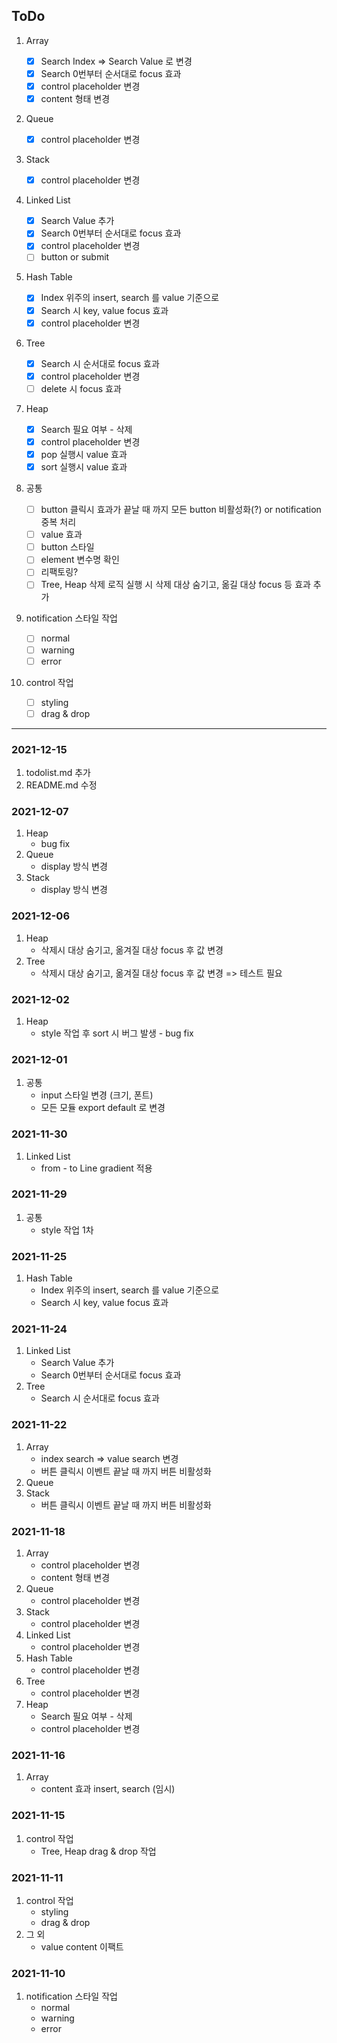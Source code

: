 ## ToDo

1. Array

   - [x] Search Index => Search Value 로 변경
   - [x] Search 0번부터 순서대로 focus 효과
   - [x] control placeholder 변경
   - [x] content 형태 변경

1. Queue

   - [x] control placeholder 변경

1. Stack

   - [x] control placeholder 변경

1. Linked List

   - [x] Search Value 추가
   - [x] Search 0번부터 순서대로 focus 효과
   - [x] control placeholder 변경
   - [ ] button or submit

1. Hash Table

   - [x] Index 위주의 insert, search 를 value 기준으로
   - [x] Search 시 key, value focus 효과
   - [x] control placeholder 변경

1. Tree

   - [x] Search 시 순서대로 focus 효과
   - [x] control placeholder 변경
   - [ ] delete 시 focus 효과

1. Heap

   - [x] Search 필요 여부 - 삭제
   - [x] control placeholder 변경
   - [x] pop 실행시 value 효과
   - [x] sort 실행시 value 효과

1. 공통

   - [ ] button 클릭시 효과가 끝날 때 까지 모든 button 비활성화(?) or notification 중복 처리
   - [ ] value 효과
   - [ ] button 스타일
   - [ ] element 변수명 확인
   - [ ] 리팩토링?
   - [ ] Tree, Heap 삭제 로직 실행 시 삭제 대상 숨기고, 옮길 대상 focus 등 효과 추가

1. notification 스타일 작업

   - [ ] normal
   - [ ] warning
   - [ ] error

1. control 작업
   - [ ] styling
   - [ ] drag & drop

<hr>

### 2021-12-15

1. todolist.md 추가
1. README.md 수정

### 2021-12-07

1. Heap
   - bug fix
2. Queue
   - display 방식 변경
3. Stack
   - display 방식 변경

### 2021-12-06

1. Heap
   - 삭제시 대상 숨기고, 옮겨질 대상 focus 후 값 변경
2. Tree
   - 삭제시 대상 숨기고, 옮겨질 대상 focus 후 값 변경 => 테스트 필요

### 2021-12-02

1. Heap
   - style 작업 후 sort 시 버그 발생 - bug fix

### 2021-12-01

1. 공통
   - input 스타일 변경 (크기, 폰트)
   - 모든 모듈 export default 로 변경

### 2021-11-30

1. Linked List
   - from - to Line gradient 적용

### 2021-11-29

1. 공통
   - style 작업 1차

### 2021-11-25

1. Hash Table
   - Index 위주의 insert, search 를 value 기준으로
   - Search 시 key, value focus 효과

### 2021-11-24

1. Linked List
   - Search Value 추가
   - Search 0번부터 순서대로 focus 효과
1. Tree
   - Search 시 순서대로 focus 효과

### 2021-11-22

1. Array
   - index search => value search 변경
   - 버튼 클릭시 이벤트 끝날 때 까지 버튼 비활성화
1. Queue
1. Stack
   - 버튼 클릭시 이벤트 끝날 때 까지 버튼 비활성화

### 2021-11-18

1. Array
   - control placeholder 변경
   - content 형태 변경
1. Queue
   - control placeholder 변경
1. Stack
   - control placeholder 변경
1. Linked List
   - control placeholder 변경
1. Hash Table
   - control placeholder 변경
1. Tree
   - control placeholder 변경
1. Heap
   - Search 필요 여부 - 삭제
   - control placeholder 변경

### 2021-11-16

1. Array
   - content 효과 insert, search (임시)

### 2021-11-15

1. control 작업
   - Tree, Heap drag & drop 작업

### 2021-11-11

1. control 작업
   - styling
   - drag & drop
1. 그 외
   - value content 이팩트

### 2021-11-10

1. notification 스타일 작업
   - normal
   - warning
   - error
